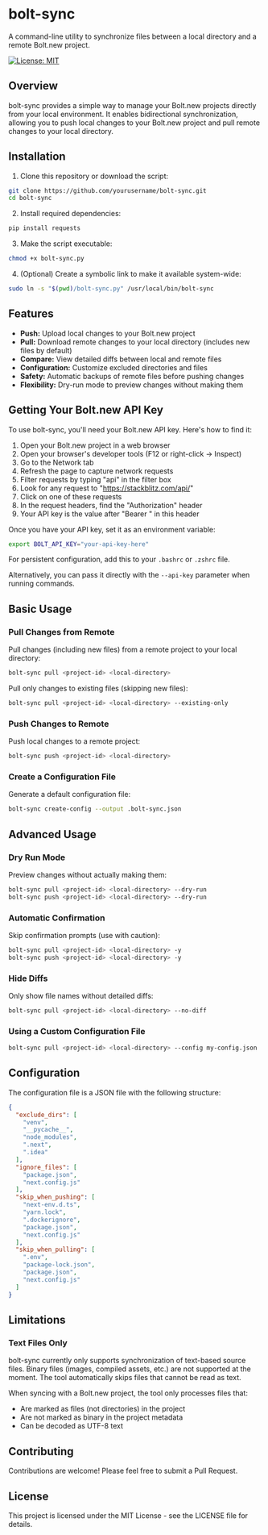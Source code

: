 # bolt-sync

A command-line utility to synchronize files between a local directory and a remote Bolt.new project.

[![License: MIT](https://img.shields.io/badge/License-MIT-blue.svg)](https://opensource.org/licenses/MIT)

## Overview

bolt-sync provides a simple way to manage your Bolt.new projects directly from your local environment. It enables bidirectional synchronization, allowing you to push local changes to your Bolt.new project and pull remote changes to your local directory.

## Installation

1. Clone this repository or download the script:

```bash
git clone https://github.com/yourusername/bolt-sync.git
cd bolt-sync
```

2. Install required dependencies:

```bash
pip install requests
```

3. Make the script executable:

```bash
chmod +x bolt-sync.py
```

4. (Optional) Create a symbolic link to make it available system-wide:

```bash
sudo ln -s "$(pwd)/bolt-sync.py" /usr/local/bin/bolt-sync
```

## Features

- **Push:** Upload local changes to your Bolt.new project
- **Pull:** Download remote changes to your local directory (includes new files by default)
- **Compare:** View detailed diffs between local and remote files
- **Configuration:** Customize excluded directories and files
- **Safety:** Automatic backups of remote files before pushing changes
- **Flexibility:** Dry-run mode to preview changes without making them

## Getting Your Bolt.new API Key

To use bolt-sync, you'll need your Bolt.new API key. Here's how to find it:

1. Open your Bolt.new project in a web browser
2. Open your browser's developer tools (F12 or right-click → Inspect)
3. Go to the Network tab
4. Refresh the page to capture network requests
5. Filter requests by typing "api" in the filter box
6. Look for any request to "https://stackblitz.com/api/"
7. Click on one of these requests
8. In the request headers, find the "Authorization" header
9. Your API key is the value after "Bearer " in this header

Once you have your API key, set it as an environment variable:

```bash
export BOLT_API_KEY="your-api-key-here"
```

For persistent configuration, add this to your `.bashrc` or `.zshrc` file.

Alternatively, you can pass it directly with the `--api-key` parameter when running commands.

## Basic Usage

### Pull Changes from Remote

Pull changes (including new files) from a remote project to your local directory:

```bash
bolt-sync pull <project-id> <local-directory>
```

Pull only changes to existing files (skipping new files):

```bash
bolt-sync pull <project-id> <local-directory> --existing-only
```

### Push Changes to Remote

Push local changes to a remote project:

```bash
bolt-sync push <project-id> <local-directory>
```

### Create a Configuration File

Generate a default configuration file:

```bash
bolt-sync create-config --output .bolt-sync.json
```

## Advanced Usage

### Dry Run Mode

Preview changes without actually making them:

```bash
bolt-sync pull <project-id> <local-directory> --dry-run
bolt-sync push <project-id> <local-directory> --dry-run
```

### Automatic Confirmation

Skip confirmation prompts (use with caution):

```bash
bolt-sync pull <project-id> <local-directory> -y
bolt-sync push <project-id> <local-directory> -y
```

### Hide Diffs

Only show file names without detailed diffs:

```bash
bolt-sync pull <project-id> <local-directory> --no-diff
```

### Using a Custom Configuration File

```bash
bolt-sync pull <project-id> <local-directory> --config my-config.json
```

## Configuration

The configuration file is a JSON file with the following structure:

```json
{
  "exclude_dirs": [
    "venv",
    "__pycache__",
    "node_modules",
    ".next",
    ".idea"
  ],
  "ignore_files": [
    "package.json",
    "next.config.js"
  ],
  "skip_when_pushing": [
    "next-env.d.ts",
    "yarn.lock",
    ".dockerignore",
    "package.json",
    "next.config.js"
  ],
  "skip_when_pulling": [
    ".env",
    "package-lock.json",
    "package.json",
    "next.config.js"
  ]
}
```

## Limitations

### Text Files Only

bolt-sync currently only supports synchronization of text-based source files. Binary files (images, compiled assets, etc.) are not supported at the moment. The tool automatically skips files that cannot be read as text.

When syncing with a Bolt.new project, the tool only processes files that:
- Are marked as files (not directories) in the project
- Are not marked as binary in the project metadata
- Can be decoded as UTF-8 text

## Contributing

Contributions are welcome! Please feel free to submit a Pull Request.

## License

This project is licensed under the MIT License - see the LICENSE file for details.